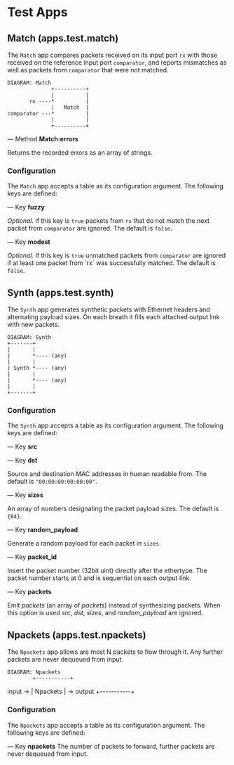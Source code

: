 # Test Apps

## Match (apps.test.match)

The `Match` app compares packets received on its input port `rx` with those
received on the reference input port `comparator`, and reports mismatches as
well as packets from `comparator` that were not matched.

    DIAGRAM: Match
                  +----------+
                  |          |
           rx ----*          |
                  |   Match  |
    comparator ---*          |
                  |          |
                  +----------+

— Method **Match:errors**

Returns the recorded errors as an array of strings.

### Configuration

The `Match` app accepts a table as its configuration argument. The following
keys are defined:

— Key **fuzzy**

*Optional.* If this key is `true` packets from `rx` that do not match the next
packet from `comparator` are ignored. The default is `false`.

— Key **modest**

*Optional.* If this key is `true` unmatched packets from `comparator` are
ignored if at least one packet from ´rx´ was successfully matched. The default
is `false`.


## Synth (apps.test.synth)

The `Synth` app generates synthetic packets with Ethernet headers and
alternating payload sizes. On each breath it fills each attached output link
with new packets.

    DIAGRAM: Synth
    +-------+
    |       |
    |       *---- (any)
    |       |
    | Synth *---- (any)
    |       |
    |       *---- (any)
    |       |
    +-------+

### Configuration

The `Synth` app accepts a table as its configuration argument. The following
keys are defined:

— Key **src**

— Key **dst**

Source and destination MAC addresses in human readable from. The default is
`"00:00:00:00:00:00"`.

— Key **sizes**

An array of numbers designating the packet payload sizes. The default is
`{64}`.

— Key **random_payload**

Generate a random payload for each packet in `sizes`.

— Key **packet_id**

Insert the packet number (32bit uint) directly after the ethertype. The packet
number starts at 0 and is sequential on each output link.

— Key **packets**

Emit *packets* (an array of *packets*) instead of synthesizing packets. When
this option is used *src*, *dst*, *sizes*, and *random_payload* are ignored.

## Npackets (apps.test.npackets)

The `Npackets` app allows are most N packets to flow through it. Any further
packets are never dequeued from input.

    DIAGRAM: Npackets
    		+-----------+
input ->     	| Npackets  | -> output
    		+-----------+

### Configuration

The `Npackets` app accepts a table as its configuration argument. The following
keys are defined:

— Key **npackets**
The number of packets to forward, further packets are never dequeued from
input.
